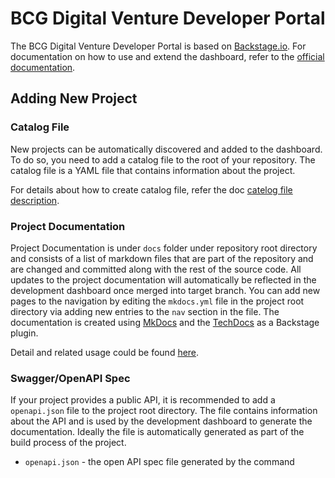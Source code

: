 # BCG Digital Venture Developer Portal

The BCG Digital Venture Developer Portal is based on [Backstage.io](https://backstage.io/). For documentation on how to use and extend the dashboard, refer to the [official documentation](https://backstage.io/docs/overview/architecture-overview).

## Adding New Project

### Catalog File

New projects can be automatically discovered and added to the dashboard. To do so, you need to add a catalog file to the root of your repository. The catalog file is a YAML file that contains information about the project.

For details about how to create catalog file, refer the doc [catelog file description](./devportal-catalog-description.md).

### Project Documentation

 Project Documentation is under `docs` folder under repository root directory and consists of a list of markdown files that are part of the repository and are changed and committed along with the rest of the source code. All updates to the project documentation will automatically be reflected in the development dashboard once merged into target branch. You can add new pages to the navigation by editing the `mkdocs.yml` file in the project root directory via adding new entries to the `nav` section in the file. The documentation is created using [MkDocs](https://www.mkdocs.org/user-guide/) and the [TechDocs](https://backstage.io/docs/features/techdocs/techdocs-overview) as a Backstage plugin. 

Detail and related usage could be found [here](./project-documentation.md).

### Swagger/OpenAPI Spec

If your project provides a public API, it is recommended to add a `openapi.json` file to the project root directory. The file contains information about the API and is used by the development dashboard to generate the documentation. Ideally the file is automatically generated as part of the build process of the project.

- `openapi.json` - the open API spec file generated by the command